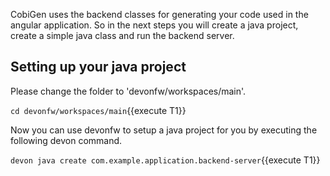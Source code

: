 CobiGen uses the backend classes for generating your code used in the angular application. So in the next steps you will create a java project, create a simple java class and run the backend server.


## Setting up your java project

Please change the folder to &#39;devonfw/workspaces/main&#39;.

`cd devonfw/workspaces/main`{{execute T1}}

Now you can use devonfw to setup a java project for you by executing the following devon command.

`devon java create com.example.application.backend-server`{{execute T1}}

